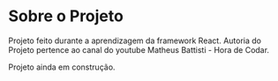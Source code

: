 # Sobre o Projeto 

Projeto feito durante a aprendizagem da framework React. Autoria do Projeto pertence ao canal do youtube Matheus Battisti - Hora de Codar. 

Projeto ainda em construção.


